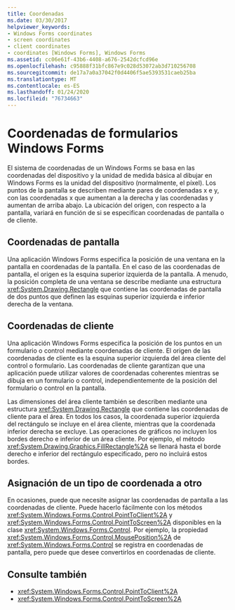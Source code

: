 ```yaml
---
title: Coordenadas
ms.date: 03/30/2017
helpviewer_keywords:
- Windows Forms coordinates
- screen coordinates
- client coordinates
- coordinates [Windows Forms], Windows Forms
ms.assetid: cc06e61f-43b6-4408-a676-2542dcfcd96e
ms.openlocfilehash: c95888f31bfc867e9c028d53072ab3d710256708
ms.sourcegitcommit: de17a7a0a37042f0d4406f5ae5393531caeb25ba
ms.translationtype: MT
ms.contentlocale: es-ES
ms.lasthandoff: 01/24/2020
ms.locfileid: "76734663"
---
```

# <a name="windows-forms-coordinates"></a>Coordenadas de formularios Windows Forms
El sistema de coordenadas de un Windows Forms se basa en las coordenadas del dispositivo y la unidad de medida básica al dibujar en Windows Forms es la unidad del dispositivo (normalmente, el píxel). Los puntos de la pantalla se describen mediante pares de coordenadas x e y, con las coordenadas x que aumentan a la derecha y las coordenadas y aumentan de arriba abajo. La ubicación del origen, con respecto a la pantalla, variará en función de si se especifican coordenadas de pantalla o de cliente.  
  
## <a name="screen-coordinates"></a>Coordenadas de pantalla  
 Una aplicación Windows Forms especifica la posición de una ventana en la pantalla en coordenadas de la pantalla. En el caso de las coordenadas de pantalla, el origen es la esquina superior izquierda de la pantalla. A menudo, la posición completa de una ventana se describe mediante una estructura <xref:System.Drawing.Rectangle> que contiene las coordenadas de pantalla de dos puntos que definen las esquinas superior izquierda e inferior derecha de la ventana.  
  
## <a name="client-coordinates"></a>Coordenadas de cliente  
 Una aplicación Windows Forms especifica la posición de los puntos en un formulario o control mediante coordenadas de cliente. El origen de las coordenadas de cliente es la esquina superior izquierda del área cliente del control o formulario. Las coordenadas de cliente garantizan que una aplicación puede utilizar valores de coordenadas coherentes mientras se dibuja en un formulario o control, independientemente de la posición del formulario o control en la pantalla.  
  
 Las dimensiones del área cliente también se describen mediante una estructura <xref:System.Drawing.Rectangle> que contiene las coordenadas de cliente para el área. En todos los casos, la coordenada superior izquierda del rectángulo se incluye en el área cliente, mientras que la coordenada inferior derecha se excluye. Las operaciones de gráficos no incluyen los bordes derecho e inferior de un área cliente. Por ejemplo, el método <xref:System.Drawing.Graphics.FillRectangle%2A> se llenará hasta el borde derecho e inferior del rectángulo especificado, pero no incluirá estos bordes.  
  
## <a name="mapping-from-one-type-of-coordinate-to-another"></a>Asignación de un tipo de coordenada a otro  
 En ocasiones, puede que necesite asignar las coordenadas de pantalla a las coordenadas de cliente. Puede hacerlo fácilmente con los métodos <xref:System.Windows.Forms.Control.PointToClient%2A> y <xref:System.Windows.Forms.Control.PointToScreen%2A> disponibles en la clase <xref:System.Windows.Forms.Control>. Por ejemplo, la propiedad <xref:System.Windows.Forms.Control.MousePosition%2A> de <xref:System.Windows.Forms.Control> se registra en coordenadas de pantalla, pero puede que desee convertirlos en coordenadas de cliente.  
  
## <a name="see-also"></a>Consulte también

- <xref:System.Windows.Forms.Control.PointToClient%2A>
- <xref:System.Windows.Forms.Control.PointToScreen%2A>
